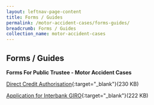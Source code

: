 ```yaml
---
layout: leftnav-page-content
title: Forms / Guides
permalink: /motor-accident-cases/forms-guides/
breadcrumb: Forms / Guides
collection_name: motor-accident-cases
---
```


Forms / Guides 
---

**Forms For Public Trustee - Motor Accident Cases** <br>

[Direct Credit Authorisation](/files/DirectCreditAuthorizationAppformrevisedJuly2017.pdf){:target="_blank"}(230 KB)

[Application for Interbank GIRO](/files/DirectDebitApplicationFormrevJuly17.pdf){:target="_blank"}(222 KB)

